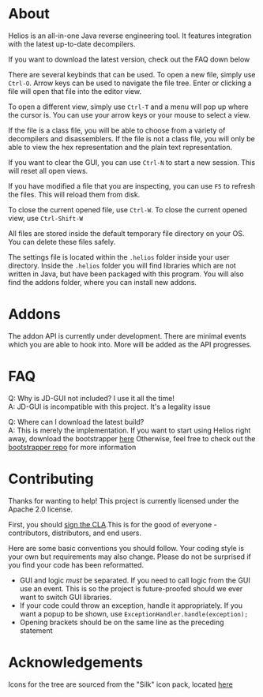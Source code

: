 # About

Helios is an all-in-one Java reverse engineering tool. It features integration with the latest up-to-date decompilers.

If you want to download the latest version, check out the FAQ down below

There are several keybinds that can be used. To open a new file, simply use `Ctrl-O`. Arrow keys can be used to
navigate the file tree. Enter or clicking a file will open that file into the editor view.

To open a different view, simply use `Ctrl-T` and a menu will pop up where the cursor is. You can use your arrow keys
or your mouse to select a view.

If the file is a class file, you will be able to choose from a variety of decompilers and disassemblers. If the file
is not a class file, you will only be able to view the hex representation and the plain text representation.

If you want to clear the GUI, you can use `Ctrl-N` to start a new session. This will reset all open views.

If you have modified a file that you are inspecting, you can use `F5` to refresh the files. This will reload them
from disk.

To close the current opened file, use `Ctrl-W`. To close the current opened view, use `Ctrl-Shift-W`

All files are stored inside the default temporary file directory on your OS. You can delete these files safely.

The settings file is located within the `.helios` folder inside your user directory. Inside the `.helios` folder you
will find libraries which are not written in Java, but have been packaged with this program. You will also find
the addons folder, where you can install new addons.

# Addons

The addon API is currently under development. There are minimal events which you are able to hook into.
More will be added as the API progresses.

# FAQ

Q: Why is JD-GUI not included? I use it all the time!   
A: JD-GUI is incompatible with this project. It's a legality issue

Q: Where can I download the latest build?  
A: This is merely the implementation. If you want to start using Helios right away, download the bootstrapper [here](https://ci.samczsun.com/job/bootstrapper/)
Otherwise, feel free to check out the [bootstrapper repo](https://github.com/helios-decompiler/bootstrapper) for more information

# Contributing

Thanks for wanting to help! This project is currently licensed under the Apache 2.0 license.

First, you should [sign the CLA](https://www.clahub.com/agreements/helios-decompiler/Helios).This is for the good of
everyone - contributors, distributors, and end users.

Here are some basic conventions you should follow. Your coding style is your own but requirements may also change.
Please do not be surprised if you find your code has been reformatted.

* GUI and logic _must_ be separated. If you need to call logic from the GUI use an event. This is so the project is 
future-proofed should we ever want to switch GUI libraries.  
* If your code could throw an exception, handle it appropriately. If you want a popup to be shown, use
`ExceptionHandler.handle(exception);`  
* Opening brackets should be on the same line as the preceding statement

# Acknowledgements

Icons for the tree are sourced from the "Silk" icon pack, located [here](http://famfamfam.com/lab/icons/silk/)  
